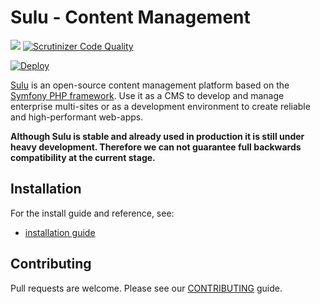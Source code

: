 # Sulu - Content Management

[![](https://travis-ci.org/sulu-io/sulu-standard.svg?branch=master)](https://travis-ci.org/sulu-io/sulu-standard)
[![Scrutinizer Code Quality](https://scrutinizer-ci.com/g/sulu-io/sulu-standard/badges/quality-score.png?s=3039e48d6515ea846578ca06f3c5bd5442ad3c5b)](https://scrutinizer-ci.com/g/sulu-io/sulu-standard/)

[![Deploy](https://www.herokucdn.com/deploy/button.png)](https://heroku.com/deploy)

[Sulu](http://sulu.io/) is an open-source content management platform based on the
[Symfony PHP framework](http://cmf.symfony.com/). Use it as a CMS to develop and
manage enterprise multi-sites or as a development environment to create reliable
and high-performant web-apps.

**Although Sulu is stable and already used in production it is still under
heavy development. Therefore we can not guarantee full backwards compatibility
at the current stage.**

## Installation

For the install guide and reference, see:

* [installation guide](http://docs.sulu.io/en/latest/book/getting-started/index.html)

## Contributing

Pull requests are welcome. Please see our [CONTRIBUTING](https://github.com/sulu-io/sulu-standard/blob/develop/CONTRIBUTING.md) guide.
